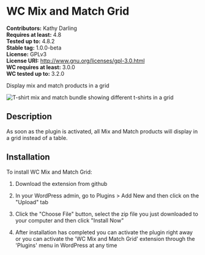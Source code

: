 # WC Mix and Match Grid #

**Contributors:** Kathy Darling      
**Requires at least:** 4.8      
**Tested up to:** 4.8.2      
**Stable tag:** 1.0.0-beta  
**License:** GPLv3      
**License URI:** http://www.gnu.org/licenses/gpl-3.0.html      
**WC requires at least:** 3.0.0      
**WC tested up to:** 3.2.0      

Display mix and match products in a grid

![T-shirt mix and match bundle showing different t-shirts in a grid](https://user-images.githubusercontent.com/507025/34388701-2f7301c0-eb03-11e7-9c2b-200c43a0e675.png)

## Description ##

As soon as the plugin is activated, all Mix and Match products will display in a grid instead of a table.

## Installation ##

To install WC Mix and Match Grid:

1. Download the extension from github

2. In your WordPress admin, go to Plugins > Add New and then click on the "Upload" tab

3. Click the "Choose File" button, select the zip file you just downloaded to your computer and then click "Install Now"

4. After installation has completed you can activate the plugin right away or you can activate the 'WC Mix and Match Grid' extension through the 'Plugins' menu in WordPress at any time

